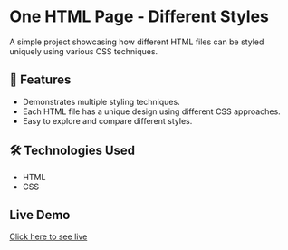 # One HTML Page - Different Styles 
A simple project showcasing how different HTML files can be styled uniquely using various CSS techniques.

## 📌 Features
- Demonstrates multiple styling techniques.
- Each HTML file has a unique design using different CSS approaches.
- Easy to explore and compare different styles.

## 🛠️ Technologies Used
- HTML
- CSS
 
## Live Demo  
[Click here to see live](https://responsive-number-counting-animatio-rust.vercel.app/index1.html)  
